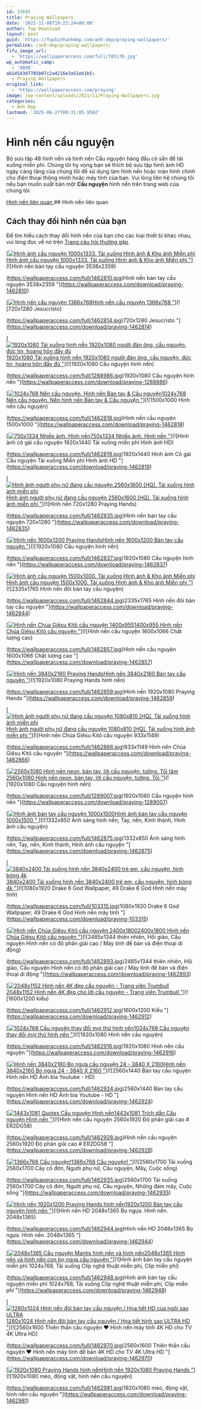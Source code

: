 ```yaml
---
id: 33695
title: Praying Wallpapers
date: '2021-11-08T19:23:24+00:00'
author: Top Download
layout: post
guid: 'https://Tophinhanhdep.com/anh-dep/praying-wallpapers/'
permalink: /anh-dep/praying-wallpapers/
fifu_image_url:
  - 'https://wallpaperaccess.com/full/785170.jpg'
wp_automatic_camp:
  - '8098'
ab145d3d7785b07c2a4216e3a51eb1b5:
  - Praying Wallpapers
original_link:
  - 'https://wallpaperaccess.com/praying'
image: /wp-content/uploads/2021/11/Praying-Wallpapers.jpg
categories:
  - Ảnh Đẹp
lastmod: '2025-06-27T00:31:05.950Z'
---
```

# Hình nền cầu nguyện

Bộ sưu tập 48 hình nền và hình nền Cầu nguyện hàng đầu có sẵn để tải xuống miễn phí. Chúng tôi hy vọng bạn sẽ thích bộ sưu tập hình ảnh HD ngày càng tăng của chúng tôi để sử dụng làm hình nền hoặc màn hình chính cho điện thoại thông minh hoặc máy tính của bạn. Vui lòng liên hệ chúng tôi nếu bạn muốn xuất bản một **Cầu nguyện** hình nền trên trang web của chúng tôi.

[Hình nền liên quan ](#related) ## Hình nền liên quan

## Cách thay đổi hình nền của bạn

Để tìm hiểu cách thay đổi hình nền của bạn cho các loại thiết bị khác nhau, vui lòng đọc về nó trên [Trang câu hỏi thường gặp](https://tophinhanhdep.com/faq/).

  
[[![Hình ảnh cầu nguyện 1000x1333.  Tải xuống Hình ảnh & Kho ảnh Miễn phí](https://wallpaperaccess.com/full/785170.jpg)Hình ảnh cầu nguyện 1000x1333. Tải xuống Hình ảnh &amp; Kho ảnh Miễn phí "](https://wallpaperaccess.com/download/praying-785170)](![Hình nền bàn tay cầu nguyện 3538x2359)

(https://wallpaperaccess.com/full/1462810.jpg)Hình nền bàn tay cầu nguyện 3538x2359 "](https://wallpaperaccess.com/download/praying-1462810)

[[![Hình nền cầu nguyện 1366x768](https://wallpaperaccess.com/full/1462812.jpg)Hình nền cầu nguyện 1366x768 "](https://wallpaperaccess.com/download/praying-1462812)](![720x1280 Jesucristo)

(https://wallpaperaccess.com/full/1462814.jpg)720x1280 Jesucristo "](https://wallpaperaccess.com/download/praying-1462814)

[[![1920x1080 Tải xuống hình nền 1920x1080 người đàn ông, cầu nguyện, đức tin, hoàng hôn đầy đủ](https://wallpaperaccess.com/full/1288993.jpg)1920x1080 Tải xuống hình nền 1920x1080 người đàn ông, cầu nguyện, đức tin, hoàng hôn đầy đủ "](https://wallpaperaccess.com/download/praying-1288993)](![1920x1080 Cầu nguyện hình nền)

(https://wallpaperaccess.com/full/1288986.jpg)1920x1080 Cầu nguyện hình nền "](https://wallpaperaccess.com/download/praying-1288986)

[[![1024x768 Nền cầu nguyện.  Hình nền Bàn tay & Cầu nguyện](https://wallpaperaccess.com/full/1289036.jpg)1024x768 Nền cầu nguyện. Nền hình nền Bàn tay &amp; Cầu nguyện "](https://wallpaperaccess.com/download/praying-1289036)](![1500x1000 Hình nền cầu nguyện)

(https://wallpaperaccess.com/full/1462818.jpg)Hình nền cầu nguyện 1500x1000 "](https://wallpaperaccess.com/download/praying-1462818)

[[![750x1334 Nhiếp ảnh.  Hình nền](https://wallpaperaccess.com/full/95053.png)750x1334 Nhiếp ảnh. Hình nền "](https://wallpaperaccess.com/download/praying-95053)](![Hình ảnh cô gái cầu nguyện 1920x1440 Tải xuống miễn phí Hình ảnh HD)

(https://wallpaperaccess.com/full/1462819.jpg)1920x1440 Hình ảnh Cô gái Cầu nguyện Tải xuống Miễn phí Hình ảnh HD "](https://wallpaperaccess.com/download/praying-1462819)

[[![Hình ảnh người phụ nữ đang cầu nguyện 2560x1600 [HQ].  Tải xuống hình ảnh miễn phí](https://wallpaperaccess.com/full/1462831.jpg)Hình ảnh người phụ nữ đang cầu nguyện 2560x1600 \[HQ\]. Tải xuống hình ảnh miễn phí "](https://wallpaperaccess.com/download/praying-1462831)](![Hình nền 720x1280 Praying Hands)

(https://wallpaperaccess.com/full/1462835.jpg)Hình nền bàn tay cầu nguyện 720x1280 "](https://wallpaperaccess.com/download/praying-1462835)

[[![Hình nền 1600x1200 Praying Hands](https://wallpaperaccess.com/full/1289009.jpg)Hình nền 1600x1200 Bàn tay cầu nguyện "](https://wallpaperaccess.com/download/praying-1289009)](![1920x1080 Cầu nguyện hình nền)

(https://wallpaperaccess.com/full/1462837.jpg)1920x1080 Cầu nguyện hình nền "](https://wallpaperaccess.com/download/praying-1462837)

[[![Hình ảnh cầu nguyện 1500x1000.  Tải xuống Hình ảnh & Kho ảnh Miễn phí](https://wallpaperaccess.com/full/1462842.jpg)Hình ảnh cầu nguyện 1500x1000. Tải xuống Hình ảnh &amp; Kho ảnh Miễn phí "](https://wallpaperaccess.com/download/praying-1462842)](![2335x1765 Hình nền đôi bàn tay cầu nguyện)

(https://wallpaperaccess.com/full/1462844.jpg)2335x1765 Hình nền đôi bàn tay cầu nguyện "](https://wallpaperaccess.com/download/praying-1462844)

[[![Hình nền Chúa Giêsu Kitô cầu nguyện 1400x955](https://wallpaperaccess.com/full/1462847.jpg)1400x955 Hình nền Chúa Giêsu Kitô cầu nguyện "](https://wallpaperaccess.com/download/praying-1462847)](![Hình nền cầu nguyện 1600x1066 Chất lượng cao)

(https://wallpaperaccess.com/full/1462857.jpg)Hình nền cầu nguyện 1600x1066 Chất lượng cao "](https://wallpaperaccess.com/download/praying-1462857)

[[![Hình nền 3840x2160 Praying Hands](https://wallpaperaccess.com/full/1289088.jpg)Hình nền 3840x2160 Bàn tay cầu nguyện "](https://wallpaperaccess.com/download/praying-1289088)](![1920x1080 Praying Hands hình nền)

(https://wallpaperaccess.com/full/1462859.jpg)Hình nền 1920x1080 Praying Hands "](https://wallpaperaccess.com/download/praying-1462859)

[[![Hình ảnh người phụ nữ đang cầu nguyện 1080x810 [HQ].  Tải xuống hình ảnh miễn phí](https://wallpaperaccess.com/full/1462864.jpg)Hình ảnh người phụ nữ đang cầu nguyện 1080x810 \[HQ\]. Tải xuống hình ảnh miễn phí "](https://wallpaperaccess.com/download/praying-1462864)](![Hình nền Chúa Giêsu Kitô cầu nguyện 933x1149)

(https://wallpaperaccess.com/full/1462866.jpg)933x1149 Hình nền Chúa Giêsu Kitô cầu nguyện "](https://wallpaperaccess.com/download/praying-1462866)

[[![2560x1080 Hình nền neon, bàn tay, lời cầu nguyện.  tường.  Tối tăm](https://wallpaperaccess.com/full/1462872.jpg)2560x1080 Hình nền neon, bàn tay, lời cầu nguyện. tường. Tối "](https://wallpaperaccess.com/download/praying-1462872)](![1920x1080 Cầu nguyện hình nền)

(https://wallpaperaccess.com/full/1289007.jpg)1920x1080 Cầu nguyện hình nền "](https://wallpaperaccess.com/download/praying-1289007)

[[![Hình ảnh bàn tay cầu nguyện 1000x1500](https://wallpaperaccess.com/full/935707.jpg)Hình ảnh bàn tay cầu nguyện 1000x1500 " ](https://wallpaperaccess.com/download/praying-935707)](![1332x850 Ánh sáng hình nền, Tay, nến, Kinh thánh, Hình ảnh cầu nguyện)

(https://wallpaperaccess.com/full/1462875.jpg)1332x850 Ánh sáng hình nền, Tay, nến, Kinh thánh, Hình ảnh cầu nguyện "](https://wallpaperaccess.com/download/praying-1462875)

[[![3840x2400 Tải xuống hình nền 3840x2400 trẻ em, cầu nguyện, hình bóng 4k](https://wallpaperaccess.com/full/1462879.jpg)3840x2400 Tải xuống hình nền 3840x2400 trẻ em, cầu nguyện, hình bóng 4k "](https://wallpaperaccess.com/download/praying-1462879)](![1080x1920 Drake 6 God Wallpaper, 49 Drake 6 God Hình nền máy tính)

(https://wallpaperaccess.com/full/103315.jpg)1080x1920 Drake 6 God Wallpaper, 49 Drake 6 God Hình nền máy tính "](https://wallpaperaccess.com/download/praying-103315)

[[![Hình nền Chúa Giêsu Kitô cầu nguyện 2400x1800](https://wallpaperaccess.com/full/1462885.jpg)2400x1800 Hình nền Chúa Giêsu Kitô cầu nguyện "](https://wallpaperaccess.com/download/praying-1462885)](![2485x1344 thiên nhiên, Hồi giáo, Cầu nguyện Hình nền có độ phân giải cao / Máy tính để bàn và điện thoại di động)

(https://wallpaperaccess.com/full/1462893.jpg)2485x1344 thiên nhiên, Hồi giáo, Cầu nguyện Hình nền có độ phân giải cao / Máy tính để bàn và điện thoại di động "](https://wallpaperaccess.com/download/praying-1462893)

[[![2048x1152 Hình nền 4K đẹp cầu nguyện - Trang viên Trumbull](https://wallpaperaccess.com/full/1462900.jpg)2048x1152 Hình nền 4K đẹp cho lời cầu nguyện - Trang viên Trumbull "](https://wallpaperaccess.com/download/praying-1462900)](![1600x1200 kiểu)

(https://wallpaperaccess.com/full/1462912.jpg)1600x1200 Kiểu "](https://wallpaperaccess.com/download/praying-1462912)

[[![1024x768 Cầu nguyện thay đổi mọi thứ hình nền](https://wallpaperaccess.com/full/1462914.jpg)1024x768 Cầu nguyện thay đổi mọi thứ hình nền "](https://wallpaperaccess.com/download/praying-1462914)](![1920x1080 Hình nền cầu nguyện)

(https://wallpaperaccess.com/full/1462916.jpg)1920x1080 Hình nền cầu nguyện "](https://wallpaperaccess.com/download/praying-1462916)

[[![Hình nền 3840x2160 Bọ ngựa cầu nguyện 24 - 3840 X 2160](https://wallpaperaccess.com/full/1462918.jpg)Hình nền 3840x2160 Bọ ngựa 24 - 3840 X 2160 "](https://wallpaperaccess.com/download/praying-1462918)](![2560x1440 Bàn tay cầu nguyện Hình nền HD Ảnh bìa Youtube - HD)

(https://wallpaperaccess.com/full/1462924.jpg)2560x1440 Bàn tay cầu nguyện Hình nền HD Ảnh bìa Youtube - HD "](https://wallpaperaccess.com/download/praying-1462924)

[[![1443x1081 Quotes Cầu nguyện Hình nền](https://wallpaperaccess.com/full/1289020.jpg)1443x1081 Trích dẫn Cầu nguyện Hình nền "](https://wallpaperaccess.com/download/praying-1289020)](![Hình nền cầu nguyện 2560x1920 Độ phân giải cao # ER2DG58)

(https://wallpaperaccess.com/full/1462928.jpg)Hình nền cầu nguyện 2560x1920 Độ phân giải cao # ER2DG58 "](https://wallpaperaccess.com/download/praying-1462928)

[[![1366x768 Cầu nguyện!](https://wallpaperaccess.com/full/1289001.jpg)1366x768 Cầu nguyện! "](https://wallpaperaccess.com/download/praying-1289001)](![2560x1700 Tải xuống 2560x1700 Cây cô đơn, Người phụ nữ, Cầu nguyện, Mây, Cuộc sống)

(https://wallpaperaccess.com/full/1462935.jpg)2560x1700 Tải xuống 2560x1700 Cây cô đơn, Người phụ nữ, Cầu nguyện, Những đám mây, Cuộc sống "](https://wallpaperaccess.com/download/praying-1462935)

[[![Hình nền 1920x1200 Praying Hands hình nền](https://wallpaperaccess.com/full/1462940.jpg)1920x1200 Bàn tay cầu nguyện hình nền "](https://wallpaperaccess.com/download/praying-1462940)](![Hình nền HD 2048x1365 Bọ ngựa.  Hình nền.  2048x1365)

(https://wallpaperaccess.com/full/1462944.jpg)Hình nền HD 2048x1365 Bọ ngựa. Hình nền. 2048x1365 "](https://wallpaperaccess.com/download/praying-1462944)

[[![2048x1365 Cầu nguyện Mantis hình nền và hình nền](https://wallpaperaccess.com/full/1462945.jpg)2048x1365 Hình nền và hình nền con bọ ngựa cầu nguyện "](https://wallpaperaccess.com/download/praying-1462945)](![Hình ảnh bàn tay cầu nguyện miễn phí 1024x768, Tải xuống Clip nghệ thuật miễn phí, Clip miễn phí)

(https://wallpaperaccess.com/full/1462948.jpg)Hình ảnh bàn tay cầu nguyện miễn phí 1024x768, Tải xuống Clip nghệ thuật miễn phí, Clip miễn phí "](https://wallpaperaccess.com/download/praying-1462948)

[[![1280x1024 Hình nền đôi bàn tay cầu nguyện / Họa tiết HD của ngôi sao ULTRA](https://wallpaperaccess.com/full/1462951.jpg)1280x1024 Hình nền đôi bàn tay cầu nguyện / Họa tiết hình sao ULTRA HD "](https://wallpaperaccess.com/download/praying-1462951)](![2560x1600 Thiên thần cầu nguyện ❤ Hình nền máy tính 4K HD cho TV 4K Ultra HD)

(https://wallpaperaccess.com/full/1462970.jpg)2560x1600 Thiên thần cầu nguyện ❤ Hình nền máy tính để bàn 4K HD cho TV 4K Ultra HD "](https://wallpaperaccess.com/download/praying-1462970)

[[![1920x1080 Praying Hands hình nền](https://wallpaperaccess.com/full/1462978.jpg)Hình nền 1920x1080 Praying Hands "](https://wallpaperaccess.com/download/praying-1462978)](![1920x1080 mèo, động vật, hình nền cầu nguyện)

(https://wallpaperaccess.com/full/1462981.jpg)1920x1080 mèo, động vật, hình nền cầu nguyện "](https://wallpaperaccess.com/download/praying-1462981)
